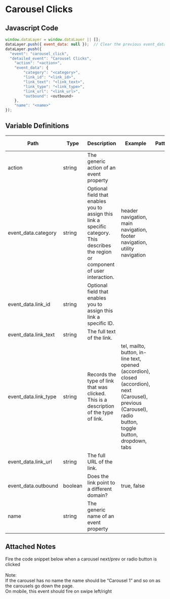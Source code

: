 # Carousel Clicks

### 

## Javascript Code
```js
window.dataLayer = window.dataLayer || [];
dataLayer.push({ event_data: null });  // Clear the previous event_data object.
dataLayer.push({
  "event": "carousel_click",
  "detailed_event": "Carousel Clicks",
    "action": "<action>",
    "event_data": {
        "category": "<category>",
        "link_id": "<link_id>",
        "link_text": "<link_text>",
        "link_type": "<link_type>",
        "link_url": "<link_url>",
        "outbound": <outbound>
    },
    "name": "<name>"
});
```

## Variable Definitions

|Path|Type|Description|Example|Pattern|Min Length|Max Length|Minimum|Maximum|Multiple Of|
| --- | --- | --- | --- | --- | --- | --- | --- | --- | --- |
|action|string|The generic action of an event property||||||||
|event_data.category|string|Optional field that enables you to assign this link a specific category.  This describes the region or component of user interaction.|header navigation, main navigation, footer navigation, utility navigation|||||||
|event_data.link_id|string|Optional field that enables you to assign this link a specific ID.||||||||
|event_data.link_text|string|The full text of the link.||||||||
|event_data.link_type|string|Records the type of link that was clicked. This is a description of the type of link.|tel, mailto, button, in-line text, opened \(accordion\),  closed \(accordion\), next \(Carousel\), previous \(Carousel\), radio button, toggle button, dropdown, tabs|||||||
|event_data.link_url|string|The full URL of the link.||||||||
|event_data.outbound|boolean|Does the link point to a different domain?|true, false|||||||
|name|string|The generic name of an event property||||||||

## Attached Notes

<p><span data-sheets-value="{&quot;1&quot;:2,&quot;2&quot;:&quot;Fire the code snippet below when a carousel next/prev or radio button is clicked\n\nNote:\nIf the carousel has no name the name should be &ldquo;Carousel 1&rdquo; and so on as the carousels go down the page.\nOn mobile, this event should fire on swipe left/right&quot;}" data-sheets-userformat="{&quot;2&quot;:14849,&quot;3&quot;:{&quot;1&quot;:0},&quot;12&quot;:0,&quot;14&quot;:{&quot;1&quot;:2,&quot;2&quot;:0},&quot;15&quot;:&quot;Arial&quot;,&quot;16&quot;:11}">Fire the code snippet below when a carousel next/prev or radio button is clicked<br /><br />Note:<br />If the carousel has no name the name should be &ldquo;Carousel 1&rdquo; and so on as the carousels go down the page.<br />On mobile, this event should fire on swipe left/right</span></p>
<p><span data-sheets-value="{&quot;1&quot;:2,&quot;2&quot;:&quot;Fire the code snippet below when a carousel next/prev or radio button is clicked\n\nNote:\nIf the carousel has no name the name should be &ldquo;Carousel 1&rdquo; and so on as the carousels go down the page.\nOn mobile, this event should fire on swipe left/right&quot;}" data-sheets-userformat="{&quot;2&quot;:14849,&quot;3&quot;:{&quot;1&quot;:0},&quot;12&quot;:0,&quot;14&quot;:{&quot;1&quot;:2,&quot;2&quot;:0},&quot;15&quot;:&quot;Arial&quot;,&quot;16&quot;:11}"><img title="Carousel" src="https://github.com/searchdiscovery/client-fti-ga4-dl-spec/blob/main/images/Carousel.png?raw=true" alt="" /></span></p>

